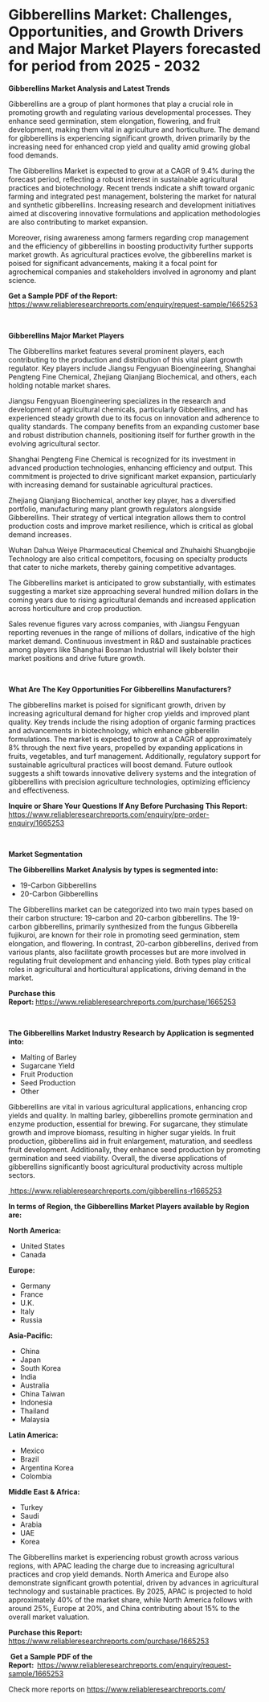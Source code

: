 <p><h1>Gibberellins Market: Challenges, Opportunities, and Growth Drivers and Major Market Players forecasted for period from 2025 - 2032</h1></p><p><strong>Gibberellins Market Analysis and Latest Trends</strong></p>
<p><p>Gibberellins are a group of plant hormones that play a crucial role in promoting growth and regulating various developmental processes. They enhance seed germination, stem elongation, flowering, and fruit development, making them vital in agriculture and horticulture. The demand for gibberellins is experiencing significant growth, driven primarily by the increasing need for enhanced crop yield and quality amid growing global food demands.</p><p>The Gibberellins Market is expected to grow at a CAGR of 9.4% during the forecast period, reflecting a robust interest in sustainable agricultural practices and biotechnology. Recent trends indicate a shift toward organic farming and integrated pest management, bolstering the market for natural and synthetic gibberellins. Increasing research and development initiatives aimed at discovering innovative formulations and application methodologies are also contributing to market expansion.</p><p>Moreover, rising awareness among farmers regarding crop management and the efficiency of gibberellins in boosting productivity further supports market growth. As agricultural practices evolve, the gibberellins market is poised for significant advancements, making it a focal point for agrochemical companies and stakeholders involved in agronomy and plant science.</p></p>
<p><strong>Get a Sample PDF of the Report:&nbsp;</strong> <a href="https://www.reliableresearchreports.com/enquiry/request-sample/1665253?utm_campaign=2395&utm_medium=2&utm_source=Github&utm_content=ia&utm_term=06032025&utm_id=gibberellins">https://www.reliableresearchreports.com/enquiry/request-sample/1665253</a></p>
<p>&nbsp;</p>
<p><strong>Gibberellins Major Market Players</strong></p>
<p><p>The Gibberellins market features several prominent players, each contributing to the production and distribution of this vital plant growth regulator. Key players include Jiangsu Fengyuan Bioengineering, Shanghai Pengteng Fine Chemical, Zhejiang Qianjiang Biochemical, and others, each holding notable market shares.</p><p>Jiangsu Fengyuan Bioengineering specializes in the research and development of agricultural chemicals, particularly Gibberellins, and has experienced steady growth due to its focus on innovation and adherence to quality standards. The company benefits from an expanding customer base and robust distribution channels, positioning itself for further growth in the evolving agricultural sector.</p><p>Shanghai Pengteng Fine Chemical is recognized for its investment in advanced production technologies, enhancing efficiency and output. This commitment is projected to drive significant market expansion, particularly with increasing demand for sustainable agricultural practices. </p><p>Zhejiang Qianjiang Biochemical, another key player, has a diversified portfolio, manufacturing many plant growth regulators alongside Gibberellins. Their strategy of vertical integration allows them to control production costs and improve market resilience, which is critical as global demand increases.</p><p>Wuhan Dahua Weiye Pharmaceutical Chemical and Zhuhaishi Shuangbojie Technology are also critical competitors, focusing on specialty products that cater to niche markets, thereby gaining competitive advantages.</p><p>The Gibberellins market is anticipated to grow substantially, with estimates suggesting a market size approaching several hundred million dollars in the coming years due to rising agricultural demands and increased application across horticulture and crop production.</p><p>Sales revenue figures vary across companies, with Jiangsu Fengyuan reporting revenues in the range of millions of dollars, indicative of the high market demand. Continuous investment in R&D and sustainable practices among players like Shanghai Bosman Industrial will likely bolster their market positions and drive future growth.</p></p>
<p>&nbsp;</p>
<p><strong>What Are The Key Opportunities For Gibberellins Manufacturers?</strong></p>
<p><p>The gibberellins market is poised for significant growth, driven by increasing agricultural demand for higher crop yields and improved plant quality. Key trends include the rising adoption of organic farming practices and advancements in biotechnology, which enhance gibberellin formulations. The market is expected to grow at a CAGR of approximately 8% through the next five years, propelled by expanding applications in fruits, vegetables, and turf management. Additionally, regulatory support for sustainable agricultural practices will boost demand. Future outlook suggests a shift towards innovative delivery systems and the integration of gibberellins with precision agriculture technologies, optimizing efficiency and effectiveness.</p></p>
<p><strong>Inquire or Share Your Questions If Any Before Purchasing This Report:</strong> <a href="https://www.reliableresearchreports.com/enquiry/pre-order-enquiry/1665253?utm_campaign=2395&utm_medium=2&utm_source=Github&utm_content=ia&utm_term=06032025&utm_id=gibberellins">https://www.reliableresearchreports.com/enquiry/pre-order-enquiry/1665253</a></p>
<p>&nbsp;</p>
<p><strong>Market Segmentation</strong></p>
<p><strong>The Gibberellins Market Analysis by types is segmented into:</strong></p>
<p><ul><li>19-Carbon Gibberellins</li><li>20-Carbon Gibberellins</li></ul></p>
<p><p>The Gibberellins market can be categorized into two main types based on their carbon structure: 19-carbon and 20-carbon gibberellins. The 19-carbon gibberellins, primarily synthesized from the fungus Gibberella fujikuroi, are known for their role in promoting seed germination, stem elongation, and flowering. In contrast, 20-carbon gibberellins, derived from various plants, also facilitate growth processes but are more involved in regulating fruit development and enhancing yield. Both types play critical roles in agricultural and horticultural applications, driving demand in the market.</p></p>
<p><strong>Purchase this Report:&nbsp;</strong><a href="https://www.reliableresearchreports.com/purchase/1665253?utm_campaign=2395&utm_medium=2&utm_source=Github&utm_content=ia&utm_term=06032025&utm_id=gibberellins">https://www.reliableresearchreports.com/purchase/1665253</a></p>
<p>&nbsp;</p>
<p><strong>The Gibberellins Market Industry Research by Application is segmented into:</strong></p>
<p><ul><li>Malting of Barley</li><li>Sugarcane Yield</li><li>Fruit Production</li><li>Seed Production</li><li>Other</li></ul></p>
<p><p>Gibberellins are vital in various agricultural applications, enhancing crop yields and quality. In malting barley, gibberellins promote germination and enzyme production, essential for brewing. For sugarcane, they stimulate growth and improve biomass, resulting in higher sugar yields. In fruit production, gibberellins aid in fruit enlargement, maturation, and seedless fruit development. Additionally, they enhance seed production by promoting germination and seed viability. Overall, the diverse applications of gibberellins significantly boost agricultural productivity across multiple sectors.</p></p>
<p><a href="https://www.reliableresearchreports.com/gibberellins-r1665253?utm_campaign=2395&utm_medium=2&utm_source=Github&utm_content=ia&utm_term=06032025&utm_id=gibberellins">&nbsp;https://www.reliableresearchreports.com/gibberellins-r1665253</a></p>
<p><strong>In terms of Region, the Gibberellins Market Players available by Region are:</strong></p>
<p>
    <p> <strong> North America: </strong>
        <ul>
            <li>United States</li>
            <li>Canada</li>
        </ul>
        </p> 
    <p> <strong> Europe: </strong>
        <ul>
            <li>Germany</li>
            <li>France</li>
            <li>U.K.</li>
            <li>Italy</li>
            <li>Russia</li>
        </ul>
        </p> 
    <p> <strong> Asia-Pacific: </strong>
        <ul>
            <li>China</li>
            <li>Japan</li>
            <li>South Korea</li>
            <li>India</li>
            <li>Australia</li>
            <li>China Taiwan</li>
            <li>Indonesia</li>
            <li>Thailand</li>
            <li>Malaysia</li>
        </ul>
        </p> 
    <p> <strong> Latin America: </strong>
        <ul>
            <li>Mexico</li>
            <li>Brazil</li>
            <li>Argentina Korea</li>
            <li>Colombia</li>
        </ul>
        </p> 
    <p> <strong> Middle East & Africa: </strong>
        <ul>
            <li>Turkey</li>
            <li>Saudi</li>
            <li>Arabia</li>
            <li>UAE</li>
            <li>Korea</li>
        </ul>
    </p>
    </p>
<p><p>The Gibberellins market is experiencing robust growth across various regions, with APAC leading the charge due to increasing agricultural practices and crop yield demands. North America and Europe also demonstrate significant growth potential, driven by advances in agricultural technology and sustainable practices. By 2025, APAC is projected to hold approximately 40% of the market share, while North America follows with around 25%, Europe at 20%, and China contributing about 15% to the overall market valuation.</p></p>
<p><strong>Purchase this Report: </strong><a href="https://www.reliableresearchreports.com/purchase/1665253?utm_campaign=2395&utm_medium=2&utm_source=Github&utm_content=ia&utm_term=06032025&utm_id=gibberellins">https://www.reliableresearchreports.com/purchase/1665253</a></p>
<p>&nbsp;<strong>Get a Sample PDF of the Report:&nbsp;&nbsp;</strong><a href="https://www.reliableresearchreports.com/enquiry/request-sample/1665253?utm_campaign=2395&utm_medium=2&utm_source=Github&utm_content=ia&utm_term=06032025&utm_id=gibberellins">https://www.reliableresearchreports.com/enquiry/request-sample/1665253</a></p>
<p><strong></strong></p>
<p>Check more reports on <a href="https://www.reliableresearchreports.com/?utm_campaign=2395&utm_medium=2&utm_source=Github&utm_content=ia&utm_term=06032025&utm_id=gibberellins">https://www.reliableresearchreports.com/</a></p>